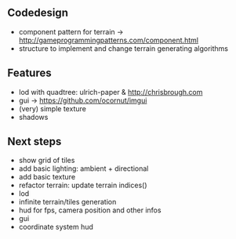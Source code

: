 ## Codedesign

- component pattern for terrain -> http://gameprogrammingpatterns.com/component.html
- structure to implement and change terrain generating algorithms


## Features

- lod with quadtree: ulrich-paper & http://chrisbrough.com
- gui -> https://github.com/ocornut/imgui
- (very) simple texture
- shadows


## Next steps


- show grid of tiles
- add basic lighting: ambient + directional
- add basic texture
- refactor terrain: 
    update terrain indices()
- lod
- infinite terrain/tiles generation
- hud for fps, camera position and other infos
- gui
- coordinate system hud

